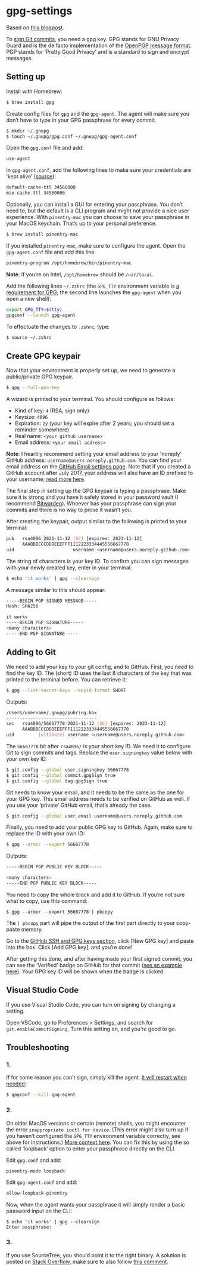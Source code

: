 # gpg-settings

Based on [this blogpost](https://withblue.ink/2020/05/17/how-and-why-to-sign-git-commits.html).

To [sign Git commits](https://docs.github.com/en/authentication/managing-commit-signature-verification/generating-a-new-gpg-key), you need a gpg key. GPG stands for GNU Privacy Guard and is the de facto implementation of the [OpenPGP message format](https://www.ietf.org/rfc/rfc4880.txt). PGP stands for ‘Pretty Good Privacy’ and is a standard to sign and encrypt messages.

## Setting up

Install with Homebrew:

```bash
$ brew install gpg
```

Create config files for `gpg` and the `gpg-agent`. The agent will make sure you don’t have to type in your GPG passphrase for every commit.

```bash
$ mkdir ~/.gnupg
$ touch ~/.gnupg/gpg.conf ~/.gnupg/gpg-agent.conf
```

Open the `gpg.conf` file and add:

```bash
use-agent
```

In `gpg-agent.conf`, add the following lines to make sure your credentials are ‘kept alive’ ([source](https://superuser.com/questions/624343/keep-gnupg-credentials-cached-for-entire-user-session)):

```bash
default-cache-ttl 34560000
max-cache-ttl 34560000
```

Optionally, you can install a GUI for entering your passphrase. You don’t need to, but the default is a CLI program and might not provide a nice user experience. With `pinentry-mac` you can choose to save your passphrase in your MacOS keychain. That’s up to your personal preference.

```bash
$ brew install pinentry-mac
```

If you installed `pinentry-mac`, make sure to configure the agent. Open the `gpg-agent.conf` file and add this line:

```bash
pinentry-program /opt/homebrew/bin/pinentry-mac
```

**Note**: if you’re on Intel, `/opt/homebrew` should be `/usr/local`.


Add the following lines `~/.zshrc` (the `GPG_TTY` environment variable is [a requirement for GPG](https://www.gnupg.org/documentation/manuals/gnupg/Invoking-GPG_002dAGENT.html#Invoking-GPG_002dAGENT); the second line launches the `gpg-agent` when you open a new shell):

```bash
export GPG_TTY=$(tty)
gpgconf --launch gpg-agent
``` 

To effectuate the changes to `.zshrc`, type:

```bash
$ source ~/.zshrc
```

## Create GPG keypair

Now that your environment is properly set up, we need to generate a public/private GPG keypair.

```bash
$ gpg --full-gen-key
```

A wizard is printed to your terminal. You should configure as follows:

- Kind of key: `4` (RSA, sign only)
- Keysize: `4096`
- Expiration: `2y` (your key will expire after 2 years; you should set a reminder somewhere)
- Real name: `<your github username>`
- Email address: `<your email address>`

**Note**: I heartily recommend setting your email address to your 'noreply' GitHub address: `username@users.noreply.github.com`. You can find your email address on the [GitHub Email settings page](https://github.com/settings/emails). Note that if you created a GitHub account after July 2017, your address will also have an ID prefixed to your username; [read more here](https://docs.github.com/en/account-and-profile/setting-up-and-managing-your-github-user-account/managing-email-preferences/setting-your-commit-email-address).

The final step in setting up the GPG keypair is typing a passphrase. Make sure it is strong and you have it safely stored in your password vault (I recommend [Bitwarden](https://bitwarden.com/)). Whoever has your passphrase can sign your commits and there is no way to prove it wasn’t you.

After creating the keypair, output similar to the following is printed to your terminal:

```bash
pub   rsa4096 2021-11-12 [SC] [expires: 2023-11-12]
      AAABBBCCCDDDEEEFFF1112223334445556667778
uid                      username <username@users.noreply.github.com>
```

The string of characters is your key ID. To confirm you can sign messages with your newly created key, enter in your terminal:

```bash
$ echo 'it works' | gpg --clearsign
```

A message similar to this should appear:

```bash
-----BEGIN PGP SIGNED MESSAGE-----
Hash: SHA256

it works
-----BEGIN PGP SIGNATURE-----
<many characters>
-----END PGP SIGNATURE-----
```

## Adding to Git

We need to add your key to your git config, and to GitHub. First, you need to find the key ID. The (short) ID uses the last 8 characters of the key that was printed to the terminal before. You can retrieve it:

```bash
$ gpg --list-secret-keys --keyid-format SHORT
```

Outputs:

```bash
/Users/username/.gnupg/pubring.kbx
----------------------------------
sec   rsa4096/56667778 2021-11-12 [SC] [expires: 2023-11-12]
      AAABBBCCCDDDEEEFFF1112223334445556667778
uid         [ultimate] username <username@users.noreply.github.com>
```

The `56667778` bit after `rsa4096/` is your short key ID. We need it to configure Git to sign commits and tags. Replace the `user.signingkey` value below with your own key ID:

```bash
$ git config --global user.signingkey 56667778
$ git config --global commit.gpgSign true
$ git config --global tag.gpgSign true
```

Git needs to know your email, and it needs to be the same as the one for your GPG key. This email address needs to be verified on GitHub as well. If you use your ‘private’ GitHub email, that’s already the case.

```bash
$ git config --global user.email username@users.noreply.github.com
```

Finally, you need to add your public GPG key to GitHub. Again, make sure to replace the ID with your own ID:

```bash
$ gpg --armor --export 56667778
```

Outputs: 

```bash
-----BEGIN PGP PUBLIC KEY BLOCK-----

<many characters>
-----END PGP PUBLIC KEY BLOCK-----
```

You need to copy the whole block and add it to GitHub. If you’re not sure what to copy, use this command:

```
$ gpg --armor --export 56667778 | pbcopy
```

The `| pbcopy` part will pipe the output of the first part directly to your copy-paste memory. 

Go to the [GitHub SSH and GPG keys section](https://github.com/settings/keys), click [New GPG key] and paste into the box. Click [Add GPG key], and you’re done!

After getting this done, and after having made your first signed commit, you can see the ‘Verified’ badge on GitHub for that commit ([see an example here](https://github.com/phortuin/gist-ssg/commit/5bd42616d2395f5511faa84cf02be82619d3c161)). Your GPG key ID will be shown when the badge is clicked. 

## Visual Studio Code

If you use Visual Studio Code, you can turn on signing by changing a setting.

Open VSCode, go to Preferences > Settings, and search for `git.enableCommitSigning`. Turn this setting on, and you’re good to go.

## Troubleshooting

### 1.
If for some reason you can’t sign, simply kill the agent. [It will restart when needed](https://superuser.com/a/1150399):

```bash
$ gpgconf --kill gpg-agent
```

### 2.
On older MacOS versions or certain (remote) shells, you might encounter the error `inappropriate ioctl for device`. (This error might also turn up if you haven’t configured the `GPG_TTY` environment variable correctly, see above for instructions.) [More context here](https://d.sb/2016/11/gpg-inappropriate-ioctl-for-device-errors). You can fix this by using the so called ‘loopback’ option to enter your passphrase directly on the CLI.

Edit `gpg.conf` and add:

```bash
pinentry-mode loopback
```

Edit `gpg-agent.conf` and add:

```bash
allow-loopback-pinentry
```

Now, when the agent wants your passphrase it will simply render a basic password input on the CLI:

```
$ echo 'it works' | gpg --clearsign
Enter passphrase:
```

### 3.
If you use SourceTree, you should point it to the right binary. A solution is posted on [Stack Overflow](https://stackoverflow.com/a/27069408/554821), make sure to also follow [this comment](https://stackoverflow.com/questions/26697343/why-is-the-gnupg-sign-checkbox-disabled-in-sourcetree#comment86720717_27069408).

